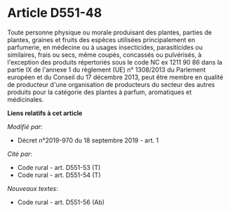 # Article D551-48

Toute personne physique ou morale produisant des plantes, parties de plantes, graines et fruits des espèces utilisées
principalement en parfumerie, en médecine ou à usages insecticides, parasiticides ou similaires, frais ou secs, même coupés,
concassés ou pulvérisés, à l'exception des produits répertoriés sous le code NC ex 1211 90 86 dans la partie IX de l'annexe 1
du règlement (UE) n° 1308/2013 du Parlement européen et du Conseil du 17 décembre 2013, peut être membre en qualité de
producteur d'une organisation de producteurs du secteur des autres produits pour la catégorie des plantes à parfum,
aromatiques et médicinales.

**Liens relatifs à cet article**

_Modifié par_:

  - Décret n°2019-970 du 18 septembre 2019 - art. 1

_Cité par_:

  - Code rural - art. D551-53 (T)
  - Code rural - art. D551-54 (T)

_Nouveaux textes_:

  - Code rural - art. D551-56 (Ab)
